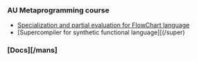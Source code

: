 ### AU Metaprogramming course

* [Specialization and partial evaluation for FlowChart language](/mix)
* [Supercompiler for synthetic functional language][(/super)

### [Docs][/mans]